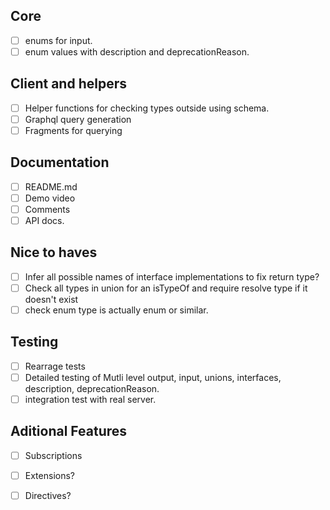 ## Core
- [ ] enums for input.
- [ ] enum values with description and deprecationReason.

## Client and helpers
- [ ] Helper functions for checking types outside using schema.
- [ ] Graphql query generation
- [ ] Fragments for querying

## Documentation
- [ ] README.md
- [ ] Demo video
- [ ] Comments
- [ ] API docs.

## Nice to haves
- [ ] Infer all possible names of interface implementations to fix return type?
- [ ] Check all types in union for an isTypeOf and require resolve type if it doesn't exist
- [ ] check enum type is actually enum or similar.

## Testing
- [ ] Rearrage tests
- [ ] Detailed testing of Mutli level output, input, unions, interfaces, description, deprecationReason.
- [ ] integration test with real server.

## Aditional Features
- [ ] Subscriptions
- [ ] Extensions?
- [ ] Directives?


